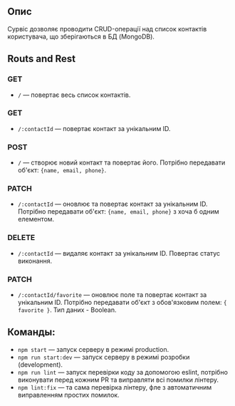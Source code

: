 ## Опис

Сурвіс дозволяє проводити CRUD-операції над список контактів користувача, що зберігаються в БД (MongoDB).

## Routs and Rest

### GET

- `/` &mdash; повертає весь список контактів.

### GET

- `/:contactId` &mdash; повертає контакт за унікальним ID.

### POST

- `/` &mdash; створює новий контакт та повертає його. Потрібно передавати об'єкт: `{name, email, phone}`.

### PATCH

- `/:contactId` &mdash; оновлює та повертає контакт за унікальним ID. Потрібно передавати об'єкт: `{name, email, phone}` з хоча б одним елементом.

### DELETE

- `/:contactId` &mdash; видаляє контакт за унікальним ID. Повертає статус виконання.

### PATCH

- `/:contactId/favorite` &mdash; оновлює поле та повертає контакт за унікальним ID. Потрібно передавати об'єкт з обов'язковим полем: `{ favorite }`. Тип даних - Boolean.

## Команды:

- `npm start` &mdash; запуск серверу в режимі production.
- `npm run start:dev` &mdash; запуск серверу в режимі розробки (development).
- `npm run lint` &mdash; запуск перевірки коду за допомогою eslint, потрібно виконувати перед кожним PR та виправляти всі помилки лінтеру.
- `npm lint:fix` &mdash; та сама перевірка лінтеру, фле з автоматичним виправленням простих помилок.
